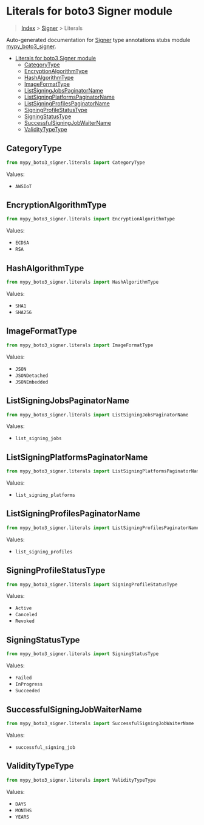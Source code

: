 # Literals for boto3 Signer module

> [Index](..) > [Signer](.) > Literals

Auto-generated documentation for
[Signer](https://boto3.amazonaws.com/v1/documentation/api/1.17.72/reference/services/signer.html#Signer)
type annotations stubs module
[mypy_boto3_signer](https://pypi.org/project/mypy-boto3-signer/).

- [Literals for boto3 Signer module](#literals-for-boto3-signer-module)
  - [CategoryType](#categorytype)
  - [EncryptionAlgorithmType](#encryptionalgorithmtype)
  - [HashAlgorithmType](#hashalgorithmtype)
  - [ImageFormatType](#imageformattype)
  - [ListSigningJobsPaginatorName](#listsigningjobspaginatorname)
  - [ListSigningPlatformsPaginatorName](#listsigningplatformspaginatorname)
  - [ListSigningProfilesPaginatorName](#listsigningprofilespaginatorname)
  - [SigningProfileStatusType](#signingprofilestatustype)
  - [SigningStatusType](#signingstatustype)
  - [SuccessfulSigningJobWaiterName](#successfulsigningjobwaitername)
  - [ValidityTypeType](#validitytypetype)

## CategoryType

```python
from mypy_boto3_signer.literals import CategoryType
```

Values:

- `AWSIoT`

## EncryptionAlgorithmType

```python
from mypy_boto3_signer.literals import EncryptionAlgorithmType
```

Values:

- `ECDSA`
- `RSA`

## HashAlgorithmType

```python
from mypy_boto3_signer.literals import HashAlgorithmType
```

Values:

- `SHA1`
- `SHA256`

## ImageFormatType

```python
from mypy_boto3_signer.literals import ImageFormatType
```

Values:

- `JSON`
- `JSONDetached`
- `JSONEmbedded`

## ListSigningJobsPaginatorName

```python
from mypy_boto3_signer.literals import ListSigningJobsPaginatorName
```

Values:

- `list_signing_jobs`

## ListSigningPlatformsPaginatorName

```python
from mypy_boto3_signer.literals import ListSigningPlatformsPaginatorName
```

Values:

- `list_signing_platforms`

## ListSigningProfilesPaginatorName

```python
from mypy_boto3_signer.literals import ListSigningProfilesPaginatorName
```

Values:

- `list_signing_profiles`

## SigningProfileStatusType

```python
from mypy_boto3_signer.literals import SigningProfileStatusType
```

Values:

- `Active`
- `Canceled`
- `Revoked`

## SigningStatusType

```python
from mypy_boto3_signer.literals import SigningStatusType
```

Values:

- `Failed`
- `InProgress`
- `Succeeded`

## SuccessfulSigningJobWaiterName

```python
from mypy_boto3_signer.literals import SuccessfulSigningJobWaiterName
```

Values:

- `successful_signing_job`

## ValidityTypeType

```python
from mypy_boto3_signer.literals import ValidityTypeType
```

Values:

- `DAYS`
- `MONTHS`
- `YEARS`
